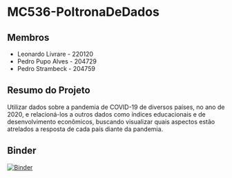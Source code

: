 # MC536-PoltronaDeDados

## Membros

* Leonardo Livrare - 220120
* Pedro Pupo Alves - 204729
* Pedro Strambeck - 204759

## Resumo do Projeto

Utilizar dados sobre a pandemia de COVID-19 de diversos países, no ano de 2020, e relacioná-los a outros dados como índices educacionais e de desenvolvimento econômicos, buscando visualizar quais aspectos estão atrelados a resposta de cada país diante da pandemia.

## Binder

[![Binder](https://mybinder.org/badge_logo.svg)](https://mybinder.org/v2/gh/leolivrare/MC536-PoltronaDeDados/main)
